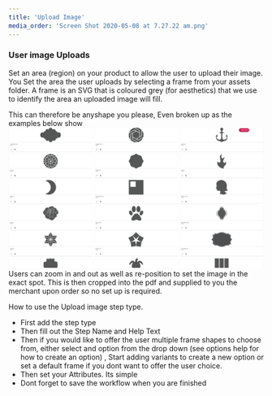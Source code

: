```yaml
---
title: 'Upload Image'
media_order: 'Screen Shot 2020-05-08 at 7.27.22 am.png'
---
```


### User image Uploads  
Set an area (region) on your product to allow the user to upload their image. You Set the area the user uploads by selecting a frame from your assets folder. A frame is an SVG that is coloured grey (for aesthetics) that we use to identify the area an uploaded image will fill.   

This can therefore be anyshape you please, Even broken up as the examples below show
![](Screen%20Shot%202020-05-08%20at%207.27.22%20am.png)
Users can zoom in and out as well as re-position to set the image in the exact spot. 
This is then cropped into the pdf and supplied to you the merchant upon order so no set up is required. 

How to use the Upload image step type. 

- First add the step type 
- Then fill out the Step Name and Help Text 
- Then if you would like to offer the user multiple frame shapes to choose from, either select and option from the drop down (see options help for how to create an option) , Start adding variants to create a new option or set a default frame if you dont want to offer the user choice. 
- Then set your Attributes. Its simple 
- Dont forget to save the workflow when you are finished 

